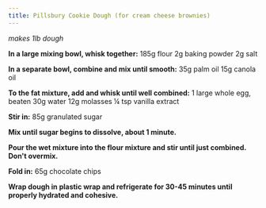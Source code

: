 ```yaml
---
title: Pillsbury Cookie Dough (for cream cheese brownies)
---
```

*makes 1lb dough*

**In a large mixing bowl, whisk together:**
185g flour
2g baking powder
2g salt

**In a separate bowl, combine and mix until smooth:**
35g palm oil
15g canola oil

**To the fat mixture, add and whisk until well combined:**
1 large whole egg, beaten
30g water
12g molasses
¼ tsp vanilla extract

**Stir in:**
85g granulated sugar

**Mix until sugar begins to dissolve, about 1 minute.**

**Pour the wet mixture into the flour mixture and stir until just combined. Don't overmix.**

**Fold in:**
65g chocolate chips

**Wrap dough in plastic wrap and refrigerate for 30-45 minutes until properly hydrated and cohesive.**